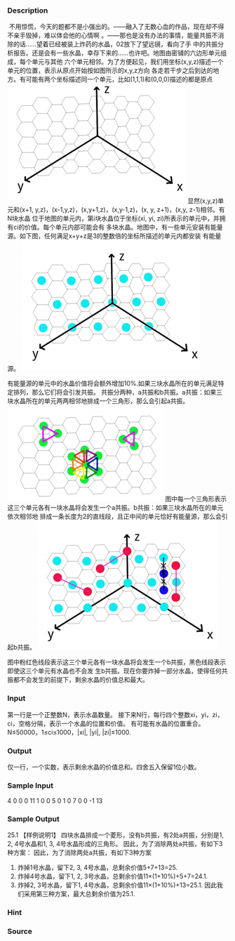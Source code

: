 
### Description
 不用惊慌，今天的题都不是小强出的。——融入了无数心血的作品，现在却不得不亲手毁掉，难以体会他的心情啊
。——那也是没有办法的事情，能量共振不消除的话……望着已经被装上炸药的水晶，02放下了望远镜，看向了手
中的共振分析报告。还是会有一些水晶，幸存下来的……也许吧。地图由密铺的六边形单元组成，每个单元与其他
六个单元相邻。为了方便起见，我们用坐标(x,y,z)描述一个单元的位置，表示从原点开始按如图所示的x,y,z方向
各走若干步之后到达的地方。有可能有两个坐标描述同一个单元，比如(1,1,1)和(0,0,0)描述的都是原点
![](/JudgeOnline/upload/201606/1.png)
显然(x,y,z)单元和(x+1, y,z)，(x-1,y,z)，(x,y+1,z)，(x,y-1,z)，(x, y, z+1)，(x,y, z-1)相邻。有N块水晶
位于地图的单元内，第i块水晶位于坐标(xi, yi, zi)所表示的单元中，并拥有ci的价值。每个单元内部可能会有
多块水晶。地图中，有一些单元安装有能量源。如下图，任何满足x+y+z是3的整数倍的坐标所描述的单元内都安装
有能量源。
![](/JudgeOnline/upload/201606/2.png)

有能量源的单元中的水晶价值将会额外增加10%.如果三块水晶所在的单元满足特定排列，那么它们将会引发共振。
共振分两种，a共振和b共振。a共振：如果三块水晶所在的单元两两相邻地排成一个三角形，那么会引起a共振。
![](/JudgeOnline/upload/201606/3.png)
图中每一个三角形表示这三个单元各有一块水晶将会发生一个a共振。b共振：如果三块水晶所在的单元依次相邻地
排成一条长度为2的直线段，且正中间的单元恰好有能量源，那么会引起b共振。
![](/JudgeOnline/upload/201606/4.png)

图中粉红色线段表示这三个单元各有一块水晶将会发生一个b共振，黑色线段表示即使这三个单元有水晶也不会发
生b共振。现在你要炸掉一部分水晶，使得任何共振都不会发生的前提下，剩余水晶的价值总和最大。

### Input

第一行是一个正整数N，表示水晶数量。
接下来N行，每行四个整数xi，yi，zi，ci，空格分隔，表示一个水晶的位置和价值。
有可能有水晶的位置重合。
N≤50000，1≤ci≤1000，|xi|, |yi|, |zi|≤1000.


### Output
仅一行，一个实数，表示剩余水晶的价值总和。四舍五入保留1位小数。

### Sample Input
4
0 0 0 11
1 0 0 5
0 1 0 7
0 0 -1 13
### Sample Output
25.1
【样例说明1】
四块水晶排成一个菱形，没有b共振，有2处a共振，分别是1, 2, 4号水晶和1, 3, 4号水晶形成的三角形。
因此，为了消除两处a共振，有如下3种方案：
因此，为了消除两处a共振，有如下3种方案
1. 炸掉1号水晶，留下2, 3, 4号水晶，总剩余价值5+7+13=25.
2. 炸掉4号水晶，留下1, 2, 3号水晶，总剩余价值11×(1+10%)+5+7=24.1.
3. 炸掉2, 3号水晶，留下1, 4号水晶，总剩余价值11×(1+10%)+13=25.1.
因此我们采用第三种方案，最大总剩余价值为25.1.
### Hint

### Source
